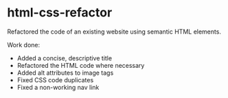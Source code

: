 # html-css-refactor

Refactored the code of an existing website using semantic HTML elements.

Work done:
- Added a concise, descriptive title
- Refactored the HTML code where necessary
- Added alt attributes to image tags
- Fixed CSS code duplicates
- Fixed a non-working nav link